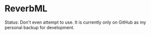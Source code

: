# ReverbML

Status: Don't even attempt to use. It is currently only on GitHub as my personal backup for development.
